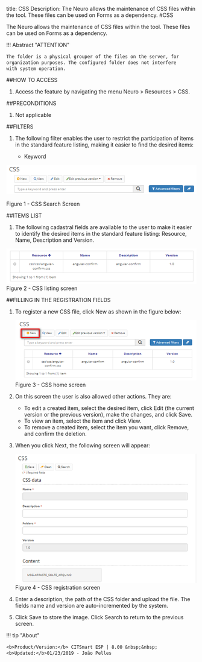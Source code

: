 title: CSS
Description: The Neuro allows the maintenance of CSS files within the tool. These files can be used on Forms as a dependency.
#CSS

The Neuro allows the maintenance of CSS files within the tool. These files can be used on Forms as a dependency.  

!!! Abstract "ATTENTION"

    The folder is a physical grouper of the files on the server, for organization purposes. The configured folder does not interfere         with system operation.

##HOW TO ACCESS  

1.  Access the feature by navigating the menu Neuro > Resources > CSS.  

##PRECONDITIONS  

1.  Not applicable

##FILTERS  

1.  The following filter enables the user to restrict the participation of items
    in the standard feature listing, making it easier to find the desired items:  

     * Keyword   

![Screenshot](images/CSS-Filters.png)  

Figure 1 - CSS Search Screen  

##ITEMS LIST

1. The following cadastral fields are available to the user to make it easier to identify the desired items in the standard feature listing: Resource, Name, Description and Version.    

![Screenshot](images/CSS-Item-List.png)   
Figure 2 - CSS listing screen  

##FILLING IN THE REGISTRATION FIELDS

1. To register a new CSS file, click New as shown in the figure below:  

    ![Screenshot](images/CSS-Filling.png)  
    Figure 3 - CSS home screen  

2. On this screen the user is also allowed other actions. They are:  
 
     - To edit a created item, select the desired item, click Edit (the current version or the previous version), make the changes, and      click Save.  
     - To view an item, select the item and click View.  
     - To remove a created item, select the item you want, click Remove, and confirm the deletion.  

3. When you click Next, the following screen will appear:  
 
    ![Screenshot](images/CSS-registration.png)   
    Figure 4 - CSS registration screen  

4. Enter a description, the path of the CSS folder and upload the file. The fields name and version are auto-incremented by the system.  
5. Click Save to store the image. Click Search to return to the previous screen.  


!!! tip "About"

    <b>Product/Version:</b> CITSmart ESP | 8.00 &nbsp;&nbsp;
    <b>Updated:</b>01/23/2019 - João Pelles  

